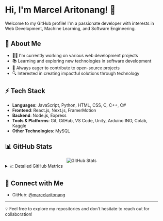 # Hi, I'm Marcel Aritonang! 👋

Welcome to my GitHub profile! I'm a passionate developer with interests in Web Development, Machine Learning, and Software Engineering.

## 🌟 About Me
- 👨‍💻 I'm currently working on various web development projects
- 📚 Learning and exploring new technologies in software development
- 🌱 Always eager to contribute to open-source projects
- 🔍 Interested in creating impactful solutions through technology

## ⚡ Tech Stack
- **Languages**: JavaScript, Python, HTML, CSS, C, C++, C#
- **Frontend**: React.js, Next.js, FramerMotion
- **Backend**: Node.js, Express
- **Tools & Platforms**: Git, GitHub, VS Code, Unity, Arduino INO, Colab, Kaggle
- **Other Technologies**: MySQL

## 📊 GitHub Stats

<div align="center">
  <img src="https://github-readme-stats.vercel.app/api?username=marcelaritonang&show_icons=true&theme=radical" alt="GitHub Stats" />
</div>

<details>
  <summary>📈 Detailed GitHub Metrics</summary>
  
  ### Activity Stats
  ⭐ Total Stars Earned  
  ⌛ Total Commits  
  🔀 Total PRs  
  ❗ Total Issues  
  💻 Contributed Repositories  
</details>

## 🤝 Connect with Me
- GitHub: [@marcelaritonang](https://github.com/marcelaritonang)

---
💡 Feel free to explore my repositories and don't hesitate to reach out for collaboration!
